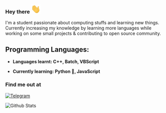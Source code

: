 ### Hey there <img src="https://raw.githubusercontent.com/ABSphreak/ABSphreak/master/gifs/Hi.gif" width="30px">

I'm a student passionate about computing stuffs and learning new things. Currently increasing my knowledge by learning more languages while working on some small projects & contributing to open source community. 
## Programming Languages:

- **Languages learnt: C++, Batch, VBScript**
 
- **Currently learning: Python :snake:, JavaScript**

### Find me out at
[![Telegram](https://img.shields.io/badge/telegram-1b77FF.svg?style=for-the-badge&logo=telegram)](https://t.me/starryboi)

![Github Stats](https://github-readme-stats.vercel.app/api?username=EmiliaDevs&show_icons=true&title_color=fff&icon_color=79ff97&text_color=9f9f9f&bg_color=151515)
